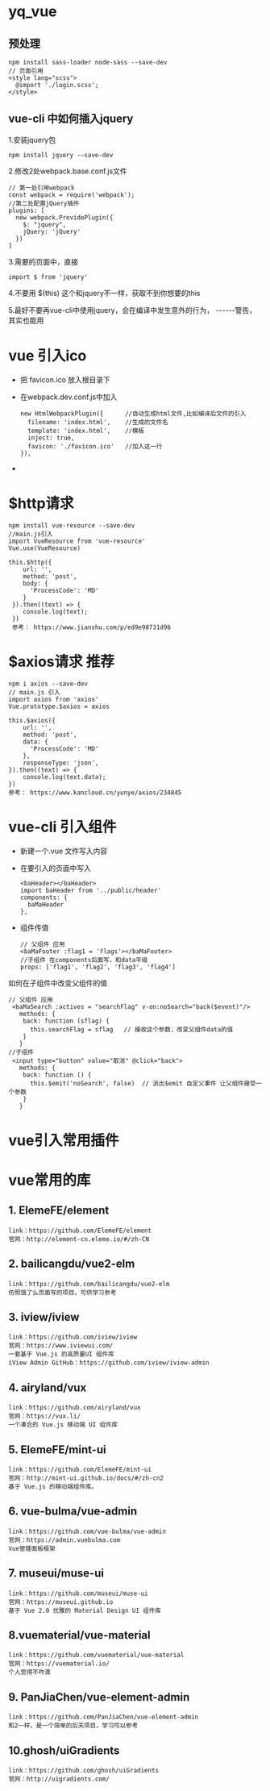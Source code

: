 # yq_vue
## 预处理

    npm install sass-loader node-sass --save-dev
    // 页面引用
    <style lang="scss">
      @import './login.scss';
    </style>

## vue-cli 中如何插入jquery
1.安装jquery包

    npm install jquery -–save-dev
2.修改2处webpack.base.conf.js文件

    // 第一处引用webpack
    const webpack = require('webpack');
    //第二处配置jQuery插件
    plugins: [
      new webpack.ProvidePlugin({
        $: "jquery",
        jQuery: 'jQuery'
      })
    ]
3.需要的页面中，直接 

    import $ from 'jquery'
4.不要用  $(this)  这个和jquery不一样，获取不到你想要的this

5.最好不要再vue-cli中使用jquery，会在编译中发生意外的行为， ------警告，其实也能用
# vue 引入ico
* 把 favicon.ico 放入根目录下
* 在webpack.dev.conf.js中加入
    
      new HtmlWebpackPlugin({      //自动生成html文件,比如编译后文件的引入
        filename: 'index.html',    //生成的文件名
        template: 'index.html',    //模板
        inject: true,
        favicon: './favicon.ico'   //加入这一行
      }),
* <link rel="shortcut icon" type="image/x-icon" href="./favicon.ico"/>
# $http请求

    npm install vue-resource --save-dev
    //main.js引入
    import VueResource from 'vue-resource'
    Vue.use(VueResource)
    
    this.$http({
        url: '',
        method: 'post',
        body: {
          'ProcessCode': 'MD'
        }
     }).then((text) => {
        console.log(text);
     })
     参考： https://www.jianshu.com/p/ed9e98731d96
# $axios请求      推荐  
        
    npm i axios --save-dev
    // main.js 引入
    import axios from 'axios'
    Vue.prototype.$axios = axios
    
    this.$axios({
        url: '',
        method: 'post',
        data: {
          'ProcessCode': 'MD'
        },
        responseType: 'json',
    }).then((text) => {
        console.log(text.data);
    })
    参考： https://www.kancloud.cn/yunye/axios/234845
# vue-cli 引入组件
* 新建一个.vue 文件写入内容
* 在要引入的页面中写入

      <baHeader></baHeader>
      import baHeader from '../public/header'
      components: {
        baMaHeader
      },
* 组件传值
       
      // 父组件 应用
      <baMaFooter :flag1 = 'flags'></baMaFooter>
      //子组件 在components后面写，和data平级
      props: ['flag1', 'flag2', 'flag3', 'flag4']
如何在子组件中改变父组件的值

    // 父组件 应用
     <baMaSearch :actives = "searchFlag" v-on:noSearch="back($event)"/>
       methods: {
        back: function (sflag) {
          this.searchFlag = sflag   // 接收这个参数，改变父组件data的值
        }
       }
    //子组件
     <input type="button" value="取消" @click="back">
       methods: {
        back: function () {
          this.$emit('noSearch', false)  // 派出$emit 自定义事件 让父组件接受一个参数
        }
       }
# vue引入常用插件 
    
# vue常用的库
## 1. ElemeFE/element
    
    link：https://github.com/ElemeFE/element
    官网：http://element-cn.eleme.io/#/zh-CN
##  2. bailicangdu/vue2-elm

    link：https://github.com/bailicangdu/vue2-elm
    仿照饿了么页面写的项目，可供学习参考
## 3. iview/iview

    link：https://github.com/iview/iview
    官网：https://www.iviewui.com/
    一套基于 Vue.js 的高质量UI 组件库
    iView Admin GitHub：https://github.com/iview/iview-admin
## 4. airyland/vux

    link：https://github.com/airyland/vux
    官网：https://vux.li/
    一个凑合的 Vue.js 移动端 UI 组件库
## 5. ElemeFE/mint-ui

    link：https://github.com/ElemeFE/mint-ui
    官网：http://mint-ui.github.io/docs/#/zh-cn2
    基于 Vue.js 的移动端组件库。
    
## 6. vue-bulma/vue-admin

    link：https://github.com/vue-bulma/vue-admin
    官网：https://admin.vuebulma.com
    Vue管理面板框架
## 7. museui/muse-ui

    link：https://github.com/museui/muse-ui
    官网：https://museui.github.io
    基于 Vue 2.0 优雅的 Material Design UI 组件库
## 8.vuematerial/vue-material

    link：https://github.com/vuematerial/vue-material
    官网：https://vuematerial.io/
    个人觉得不咋滴
## 9. PanJiaChen/vue-element-admin

    link：https://github.com/PanJiaChen/vue-element-admin
    和2一样，是一个简单的后天项目，学习可以参考
## 10.ghosh/uiGradients

    link：https://github.com/ghosh/uiGradients
    官网：http://uigradients.com/
